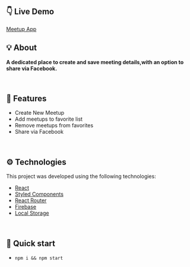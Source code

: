 ## 👇 Live Demo

[Meetup App](https://akhmed0606.github.io/meetup-app/)

## 💡 About

**A dedicated place to create and save meeting details,with an option to share via Facebook.**

<br>

## 📜 Features

- Create New Meetup 
- Add meetups to favorite list
- Remove meetups from  favorites
- Share via Facebook 

<br>

## ⚙ Technologies

This project was developed using the following technologies:

- [React](https://create-react-app.dev/)
- [Styled Components](https://styled-components.com/)
- [React Router](https://reactrouter.com/)
- [Firebase](https://firebase.google.com/)
- [Local Storage](https://javascript.info/)


<br>

## 🚀 Quick start

- ``npm i && npm start``
